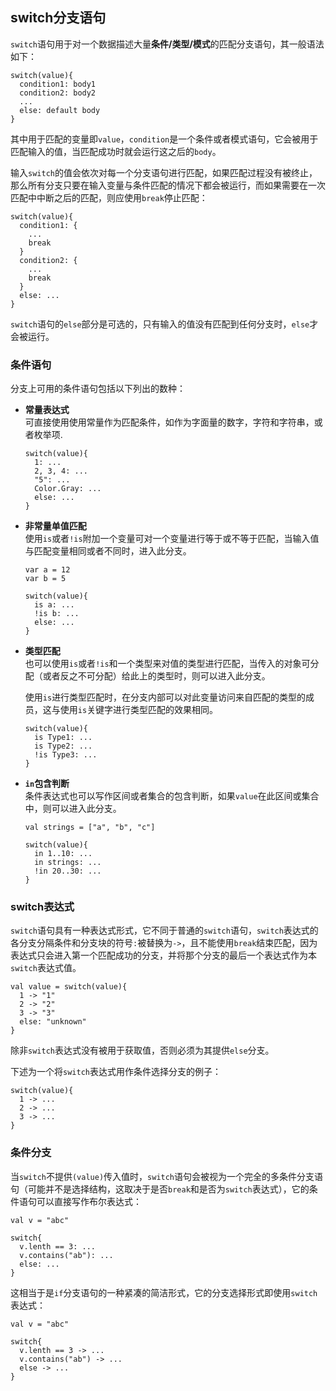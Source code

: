 ## switch分支语句

`switch`语句用于对一个数据描述大量**条件/类型/模式**的匹配分支语句，其一般语法如下：

```ecs
switch(value){
  condition1: body1
  condition2: body2
  ...
  else: default body
}
```

其中用于匹配的变量即`value`，`condition`是一个条件或者模式语句，它会被用于匹配输入的值，当匹配成功时就会运行这之后的`body`。

输入`switch`的值会依次对每一个分支语句进行匹配，如果匹配过程没有被终止，那么所有分支只要在输入变量与条件匹配的情况下都会被运行，而如果需要在一次匹配中中断之后的匹配，则应使用`break`停止匹配：

```ecs
switch(value){
  condition1: {
    ...
    break
  }
  condition2: {
    ...
    break
  }
  else: ...
}
```

`switch`语句的`else`部分是可选的，只有输入的值没有匹配到任何分支时，`else`才会被运行。

### 条件语句

分支上可用的条件语句包括以下列出的数种：

- **常量表达式**  
  可直接使用使用常量作为匹配条件，如作为字面量的数字，字符和字符串，或者枚举项.
  ```ecs
  switch(value){
    1: ...
    2, 3, 4: ...
    "5": ...
    Color.Gray: ...
    else: ...
  }
  ```
  
- **非常量单值匹配**  
  使用`is`或者`!is`附加一个变量可对一个变量进行等于或不等于匹配，当输入值与匹配变量相同或者不同时，进入此分支。
  ```ecs
  var a = 12
  var b = 5
  
  switch(value){
    is a: ...
    !is b: ...
    else: ...
  }
  ```

- **类型匹配**  
  也可以使用`is`或者`!is`和一个类型来对值的类型进行匹配，当传入的对象可分配（或者反之不可分配）给此上的类型时，则可以进入此分支。

  使用`is`进行类型匹配时，在分支内部可以对此变量访问来自匹配的类型的成员，这与使用`is`关键字进行类型匹配的效果相同。
  ```ecs
  switch(value){
    is Type1: ...
    is Type2: ...
    !is Type3: ...
  }
  ```
  
- **`in`包含判断**  
  条件表达式也可以写作区间或者集合的包含判断，如果`value`在此区间或集合中，则可以进入此分支。
  ```ecs
  val strings = ["a", "b", "c"]
  
  switch(value){
    in 1..10: ...
    in strings: ...
    !in 20..30: ...
  }
  ```

### switch表达式

`switch`语句具有一种表达式形式，它不同于普通的`switch`语句，`switch`表达式的各分支分隔条件和分支块的符号`:`被替换为`->`，且不能使用`break`结束匹配，因为表达式只会进入第一个匹配成功的分支，并将那个分支的最后一个表达式作为本`switch`表达式值。

```ecs
val value = switch(value){
  1 -> "1"
  2 -> "2"
  3 -> "3"
  else: "unknown"
}
```

除非`switch`表达式没有被用于获取值，否则必须为其提供`else`分支。

下述为一个将`switch`表达式用作条件选择分支的例子：

```ecs
switch(value){
  1 -> ...
  2 -> ...
  3 -> ...
}
```

### 条件分支

当`switch`不提供`(value)`传入值时，`switch`语句会被视为一个完全的多条件分支语句（可能并不是选择结构，这取决于是否`break`和是否为`switch`表达式），它的条件语句可以直接写作布尔表达式：

```ecs
val v = "abc"

switch{
  v.lenth == 3: ...
  v.contains("ab"): ...
  else: ...
}
```

这相当于是`if`分支语句的一种紧凑的简洁形式，它的分支选择形式即使用`switch`表达式：

```ecs
val v = "abc"

switch{
  v.lenth == 3 -> ...
  v.contains("ab") -> ...
  else -> ...
}
```

